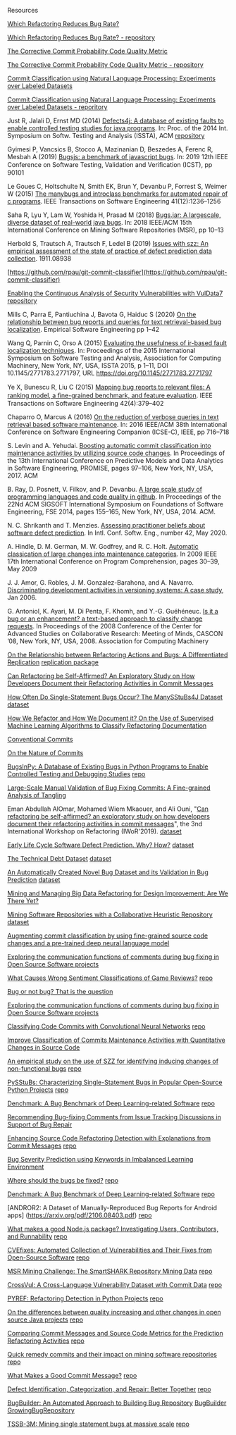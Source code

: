 Resources

[Which Refactoring Reduces Bug Rate?](https://www.cs.huji.ac.il/~feit/papers/Refactor19PROMISE.pdf)

[Which Refactoring Reduces Bug Rate? - repository](https://github.com/evidencebp/Which-Refactoring-Reduces-Bug-Rate)

[The Corrective Commit Probability Code Quality Metric](https://arxiv.org/abs/2007.10912)

[The Corrective Commit Probability Code Quality Metric - repository](https://github.com/evidencebp/corrective-commit-probability)


[Commit Classification using Natural Language Processing: Experiments over Labeled Datasets](http://cibse2020.ppgia.pucpr.br/images/artigos/4/S04_P1.pdf)

[Commit Classification using Natural Language Processing: Experiments over Labeled Datasets - reporitory](https://github.com/gesteves91/fasttext-commit-classification)


Just R, Jalali D, Ernst MD (2014) [Defects4j: A database of existing faults to enable controlled testing studies for java programs](https://www.researchgate.net/publication/266659285_Defects4J_a_database_of_existing_faults_to_enable_controlled_testing_studies_for_Java_programs). In: Proc. of the 2014 Int. Symposium on Softw. Testing and Analysis (ISSTA), ACM [repository](https://github.com/rjust/defects4j)


Gyimesi P, Vancsics B, Stocco A, Mazinanian D, Beszedes A, Ferenc R, Mesbah A (2019) [Bugsjs: a benchmark of javascript bugs](https://www.researchgate.net/publication/333681142_BUGSJS_A_Benchmark_of_JavaScript_Bugs). In: 2019 12th IEEE Conference on Software Testing, Validation and Veriﬁcation (ICST), pp 90101

Le Goues C, Holtschulte N, Smith EK, Brun Y, Devanbu P, Forrest S, Weimer W (2015) [The manybugs and introclass benchmarks for automated repair of c programs](https://squareslab.github.io/materials/LeGouesManyBugs2015.pdf). IEEE Transactions on Software Engineering 41(12):1236–1256

Saha R, Lyu Y, Lam W, Yoshida H, Prasad M (2018) [Bugs.jar: A largescale, diverse dataset of real-world java bugs](http://winglam2.web.engr.illinois.edu/publications/2018/bugs-dot-jar.pdf). In: 2018 IEEE/ACM 15th International Conference on Mining Software Repositories (MSR), pp 10–13

Herbold S, Trautsch A, Trautsch F, Ledel B (2019) [Issues with szz: An empirical assessment of the state of practice of defect prediction data collection](https://arxiv.org/abs/1911.08938). 1911.08938

[https://github.com/rpau/git-commit-classifier](https://github.com/rpau/git-commit-classifier)

[Enabling the Continuous Analysis of Security Vulnerabilities with VulData7](https://orbilu.uni.lu/bitstream/10993/36157/1/scam18.pdf) [repository](https://github.com/electricalwind/data7)

Mills C, Parra E, Pantiuchina J, Bavota G, Haiduc S (2020) [On the relationship between bug reports and queries for text retrieval-based bug localization](https://link.springer.com/article/10.1007/s10664-020-09823-w). Empirical Software Engineering pp 1–42

Wang Q, Parnin C, Orso A (2015) [Evaluating the usefulness of ir-based fault localization techniques](http://chrisparnin.me/pdf/ISSTA15.pdf). In: Proceedings of the 2015 International Symposium on Software Testing and Analysis, Association for Computing Machinery, New York, NY, USA, ISSTA 2015, p 1–11, DOI 10.1145/2771783.2771797, URL https://doi.org/10.1145/2771783.2771797

Ye X, Bunescu R, Liu C (2015) [Mapping bug reports to relevant ﬁles: A ranking model, a ﬁne-grained benchmark, and feature evaluation](https://www.researchgate.net/publication/281831915_Mapping_Bug_Reports_to_Relevant_Files_A_Ranking_Model_a_Fine-Grained_Benchmark_and_Feature_Evaluation). IEEE Transactions on Software Engineering 42(4):379–402

Chaparro O, Marcus A (2016) [On the reduction of verbose queries in text retrieval based software maintenance](https://ieeexplore.ieee.org/document/7883382). In: 2016 IEEE/ACM 38th International Conference on Software Engineering Companion (ICSE-C), IEEE, pp 716–718

S. Levin and A. Yehudai. [Boosting automatic commit classification into maintenance activities by utilizing source code changes](https://arxiv.org/pdf/1711.05340.pdf).
In Proceedings of the 13th International Conference on Predictive
Models and Data Analytics in Software Engineering, PROMISE,
pages 97–106, New York, NY, USA, 2017. ACM

B. Ray, D. Posnett, V. Filkov, and P. Devanbu. [A large scale
study of programming languages and code quality in github](https://web.cs.ucdavis.edu/~filkov/papers/lang_github.pdf).
In Proceedings of the 22Nd ACM SIGSOFT International Symposium
on Foundations of Software Engineering, FSE 2014, pages 155–165,
New York, NY, USA, 2014. ACM.

N. C. Shrikanth and T. Menzies. [Assessing practitioner beliefs
about software defect prediction](https://arxiv.org/abs/1912.10093). In Intl. Conf. Softw. Eng.,
number 42, May 2020.

A. Hindle, D. M. German, M. W. Godfrey, and R. C. Holt.
[Automatic classication of large changes into maintenance categories](https://softwareprocess.es/pubs/hindleICPC2009-large-changes-classification.pdf). In 2009 IEEE 17th International Conference on Program
Comprehension, pages 30–39, May 2009

J. J. Amor, G. Robles, J. M. Gonzalez-Barahona, and A. Navarro.
[Discriminating development activities in versioning systems: A
case study](http://citeseerx.ist.psu.edu/viewdoc/summary?doi=10.1.1.102.3673), Jan 2006.

G. Antoniol, K. Ayari, M. Di Penta, F. Khomh, and Y.-G.
Guéhéneuc. [Is it a bug or an enhancement? a text-based approach
to classify change requests](http://swat.polymtl.ca/~foutsekh/docs/CASCON'08.pdf). In Proceedings of the 2008 Conference of
the Center for Advanced Studies on Collaborative Research: Meeting of
Minds, CASCON ’08, New York, NY, USA, 2008. Association for
Computing Machinery

[On the Relationship between Refactoring Actions and Bugs:
A Differentiated Replication](https://arxiv.org/pdf/2009.11685.pdf) [replication package](https://zenodo.org/record/4018691#.X47GOZMzZhE)

[Can Refactoring be Self-Affirmed? An Exploratory
Study on How Developers Document their
Refactoring Activities in Commit Messages](https://www.researchgate.net/profile/Mohamed_Wiem_Mkaouer/publication/334282567_Can_Refactoring_Be_Self-Affirmed_An_Exploratory_Study_on_How_Developers_Document_Their_Refactoring_Activities_in_Commit_Messages/links/5d218f34458515c11c18d96c/Can-Refactoring-Be-Self-Affirmed-An-Exploratory-Study-on-How-Developers-Document-Their-Refactoring-Activities-in-Commit-Messages.pdf)

[How Often Do Single-Statement Bugs Occur? The ManySStuBs4J Dataset](https://arxiv.org/pdf/1905.13334.pdf) [dataset](https://zenodo.org/record/3653444#.X5l8W5MzZ70)

[How We Refactor and How We Document it? On the Use of Supervised Machine Learning Algorithms to Classify Refactoring Documentation](https://arxiv.org/pdf/2010.13890.pdf)

[Conventional Commits](https://www.conventionalcommits.org/en/v1.0.0/)

[On the Nature of Commits](https://www.inf.usi.ch/lanza/Downloads/Hatt2008a.pdf)

[BugsInPy: A Database of Existing Bugs in Python Programs to
Enable Controlled Testing and Debugging Studies](https://dl.acm.org/doi/pdf/10.1145/3368089.3417943) [repo](https://github.com/soarsmu/BugsInPy/)

[Large-Scale Manual Validation of Bug Fixing Commits: A Fine-grained Analysis of Tangling](https://arxiv.org/abs/2011.06244)

Eman Abdullah AlOmar, Mohamed Wiem Mkaouer, and Ali Ouni, "[Can refactoring be self-affirmed? an exploratory study on how developers document their refactoring activities in commit messages](https://www.researchgate.net/publication/334282567_Can_Refactoring_Be_Self-Affirmed_An_Exploratory_Study_on_How_Developers_Document_Their_Refactoring_Activities_in_Commit_Messages)", the 3nd International Workshop on Refactoring (IWoR'2019). [dataset](https://smilevo.github.io/code.html)

[Early Life Cycle Software Defect Prediction. Why? How?](https://arxiv.org/abs/2011.13071) [dataset](https://github.com/anonymousseresearcher/EarlyDefectPrediction)

[The Technical Debt Dataset](https://arxiv.org/pdf/1908.00827.pdf) [dataset](https://github.com/clowee/The-Technical-Debt-Dataset)

[An Automatically Created Novel Bug Dataset and its Validation in Bug Prediction](http://www.inf.u-szeged.hu/~ferenc/pdf/FGG20-JSS-An%20automatically%20created%20novel%20bug%20dataset%20and%20its%20validation%20in%20bug%20prediction.pdf) [dataset](http://www.inf.u-szeged.hu/~ferenc/papers/BugHunterDataSet/)

[Mining and Managing Big Data Refactoring for
Design Improvement: Are We There Yet?](https://www.researchgate.net/profile/Eman_Alomar3/publication/349105868_Mining_and_Managing_Big_Data_Refactoring_for_Design_Improvement_Are_We_There_Yet/links/60207cc545851589398c1a5c/Mining-and-Managing-Big-Data-Refactoring-for-Design-Improvement-Are-We-There-Yet.pdf)


[Mining Software Repositories with a Collaborative Heuristic Repository](https://arxiv.org/pdf/2103.01722.pdf) [dataset](https://github.com/giganticode/bohr)

[Augmenting commit classification by using fine-grained source code changes and a pre-trained deep neural language model](https://www.sciencedirect.com/science/article/abs/pii/S0950584921000495)

[Exploring the communication functions of comments during bug fixing in Open Source Software projects](https://www.sciencedirect.com/science/article/abs/pii/S0950584921000665)

[What Causes Wrong Sentiment Classifications of Game Reviews?](https://www.researchgate.net/profile/Cor-Paul-Bezemer/publication/350638067_What_Causes_Wrong_Sentiment_Classifications_of_Game_Reviews/links/606b3aca299bf1252e2fc0d9/What-Causes-Wrong-Sentiment-Classifications-of-Game-Reviews.pdf) [repo](https://github.com/asgaardlab/sentiment-analysis-Steam_reviews/)

[Bug or not bug? That is the question](https://arxiv.org/pdf/2103.12218.pdf)

[Exploring the communication functions of comments during bug fixing in Open Source Software projects](https://www.sciencedirect.com/science/article/abs/pii/S0950584921000665)

[Classifying Code Commits with Convolutional Neural Networks](https://people.cs.vt.edu/nm8247/publications/ijcnn-cr-2021.pdf) [repo](https://figshare.com/s/2c04d6bde90e761b11a3)

[Improve Classification of Commits Maintenance Activities with Quantitative Changes in Source Code](https://www.scitepress.org/Papers/2021/104017/104017.pdf)

[An empirical study on the use of SZZ for identifying inducing changes of non-functional bugs](https://link.springer.com/article/10.1007/s10664-021-09970-8) [repo](https://github.com/senseconcordia/NFBugsExtended)

[PySStuBs: Characterizing Single-Statement Bugs in Popular Open-Source Python Projects](https://www.researchgate.net/profile/Cor-Paul-Bezemer/publication/349899864_PySStuBs_Characterizing_Single-Statement_Bugs_in_Popular_Open-Source_Python_Projects/links/604aa73045851543166f2305/PySStuBs-Characterizing-Single-Statement-Bugs-in-Popular-Open-Source-Python-Projects.pdf) [repo](https://zenodo.org/record/4589607#.YK8nz7Qza3c)

[Denchmark: A Bug Benchmark of Deep Learning-related Software](https://www.computer.org/csdl/pds/api/csdl/proceedings/download-article/1tB7k9SCa9q/pdf) [repo](https://github.com/RosePasta/Denchmark_BRs)

[Recommending Bug-fixing Comments from Issue Tracking Discussions in Support of Bug Repair](https://arxiv.org/pdf/2105.11525.pdf)

[Enhancing Source Code Refactoring Detection with Explanations from Commit Messages](https://www.researchgate.net/profile/Rrezarta_Krasniqi/publication/340402742_Enhancing_Source_Code_Refactoring_Detection_with_Explanations_from_Commit_Messages/links/5f6e809e92851c14bc972692/Enhancing-Source-Code-Refactoring-Detection-with-Explanations-from-Commit-Messages.pdf) [repo](https://zenodo.org/record/3596397#.YLjWhTYzZhE)

[Bug Severity Prediction using Keywords in
Imbalanced Learning Environment](http://www.mecs-press.org/ijitcs/ijitcs-v13-n3/IJITCS-V13-N3-4.pdf)

[Where should the bugs be fixed?](https://ink.library.smu.edu.sg/cgi/viewcontent.cgi?article=2530&context=sis_research) [repo](https://code.google.com/archive/p/bugcenter/downloads)

[Denchmark: A Bug Benchmark of Deep Learning-related Software](https://www.computer.org/csdl/pds/api/csdl/proceedings/download-article/1tB7k9SCa9q/pdf) [repo](https://github.com/RosePasta/Denchmark_BRs)

[ANDROR2: A Dataset of Manually-Reproduced Bug Reports for Android apps] (https://arxiv.org/pdf/2106.08403.pdf) [repo](https://github.com/SageSELab/AndroR2)

[What makes a good Node.js package? Investigating Users, Contributors, and Runnability](https://arxiv.org/pdf/2106.12239.pdf) [repo](https://zenodo.org/record/5010160#.YN1ygBMzZhE)

[CVEfixes: Automated Collection of Vulnerabilities and Their Fixes from Open-Source Software](https://arxiv.org/pdf/2107.08760.pdf) [repo](https://zenodo.org/record/4476564#.YP0eyhMzZb8)

[MSR Mining Challenge: The SmartSHARK Repository Mining Data](https://arxiv.org/pdf/2102.11540.pdf) [repo](https://smartshark.github.io/dbreleases/)

[CrossVul: A Cross-Language Vulnerability Dataset with Commit Data](https://dl.acm.org/doi/pdf/10.1145/3468264.3473122) [repo](https://zenodo.org/record/4734050#.YSTP5RMzZb8)

[PYREF: Refactoring Detection in Python Projects](https://users.encs.concordia.ca/home/n/nikolaos/publications/SCAM_2021.pdf) [repo](https://github.com/PyRef/PyRef)

[On the differences between quality increasing and other changes in open source Java projects](https://arxiv.org/pdf/2109.03544.pdf) [repo](https://github.com/atrautsch/emse2021_replication)

[Comparing Commit Messages and Source Code Metrics for the Prediction Refactoring Activities](https://www.mdpi.com/1999-4893/14/10/289) [repo](https://github.com/smilevo/refactoring-metrics-prediction)

[Quick remedy commits and their impact on mining software repositories](https://link.springer.com/article/10.1007/s10664-021-10051-z) [repo](https://github.com/USI-INF-Software/EMSE-ICPC2020-quick-remedy-commit)

[What Makes a Good Commit Message?](https://arxiv.org/pdf/2202.02974.pdf) [repo](https://zenodo.org/record/5909693#.YgfIny2l1DM)

[Defect Identification, Categorization, and Repair: Better Together](https://arxiv.org/pdf/2204.04856.pdf) [repo](https://zenodo.org/record/5353354#.YlqBS8hBy3B)

[BugBuilder: An Automated Approach to Building Bug Repository](https://liuhuigmail.github.io/publishedPappers/TSE2022BugBuilder.pdf) [BugBuilder](https://github.com/liuhuigmail/BugBuilder) [GrowingBugRepository](https://github.com/liuhuigmail/GrowingBugRepository)

[TSSB-3M: Mining single statement bugs at massive scale](https://arxiv.org/pdf/2201.12046.pdf) [repo](https://cedricrupb.github.io/TSSB3M/)
